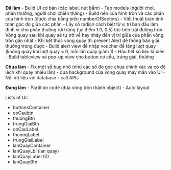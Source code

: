 **Đã làm**
    - Build UI cơ bản (các label, nút bấm)
    - Tạo models (người chơi, phần thưởng, người chơi chiến thắng)
    - Build nền của hình tròn và các phần của hình tròn (được chia bằng biến numberOfSectors)
    - Viết thuật toán tính toán góc đo giữa các phần
    - Lấy số radian cách biệt từ vị trí ban đầu làm định vị cho phần thưởng rơi trúng (tại điểm 1.0, 0.5) tức bên trái đường tròn
    - Vòng quay sau khi quay sẽ tự trở về hay nhảy đến vị trí giữa của phần vòng tròn gần nhất
    - Khi kết thúc vòng quay thì present Alert để thông báo giải thưởng trúng được
    - Build alert view để nhập voucher để tăng lượt quay (không quay khi lượt quay = 0, mỗi lần quay giảm 1)
    - Hầu hết số liệu là biến
    - Build tableview và pop-up view cho button cơ cấu, trúng giải, thưởng

**Chưa làm**
    - Fix một số bug nhỏ (như các số đo góc chưa chính xác và có độ lệch khi quay nhiều lần)
    - đưa background của vòng quay may mắn vào UI
    - Nối dữ liệu với database
    - call APIs

**Đang làm**
    - Partition code (đưa vòng tròn thành object)
    - Auto layout

Lists of UI:
- buttonsContainer
- coCaubtn
- thuongBtn
- trungGiaiBtn
- coCauLabel
- thuongLabel
- trungGiaiLabel
- lanQuayContainer
- lanQuayLbl (lan quay)
- lanQuayLabel (0)
- lanQuayBtn

